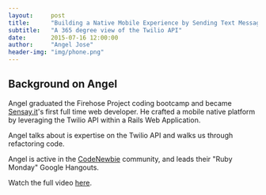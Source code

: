 ```yaml
---
layout:     post
title:      "Building a Native Mobile Experience by Sending Text Messages"
subtitle:   "A 365 degree view of the Twilio API"
date:       2015-07-16 12:00:00
author:     "Angel Jose"
header-img: "img/phone.png"
---
```


## Background on Angel

Angel graduated the Firehose Project coding bootcamp and became [Sensay.it](http://sensay.it)'s first full time web developer.  He crafted a mobile native platform by leveraging the Twilio API within a Rails Web Application.

Angel talks about is expertise on the Twilio API and walks us through refactoring code.

Angel is active in the [CodeNewbie](http://codenewbie.org) community, and leads their "Ruby Monday" Google Hangouts.  

<!--
{% include youtubePlayer.html id="o8FMMnw30BU" %}
-->

Watch the full video [here](https://www.youtube.com/watch?v=t8_Im3rjMAs&index=1&list=PL2YbofhST_KwUpFU9TlQ6RNlqJp_A_f96).